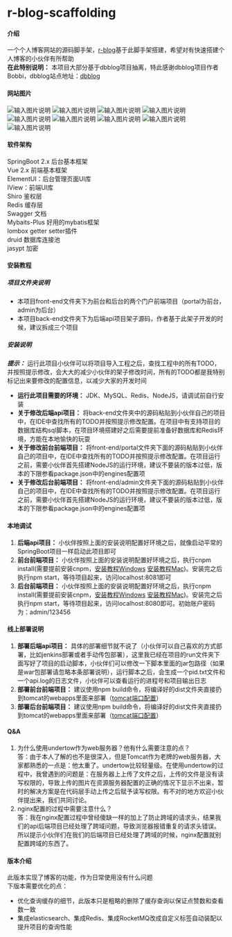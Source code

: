 # r-blog-scaffolding

#### 介绍

一个个人博客网站的源码脚手架，[r-blog](http://blog.rubinchu.com)基于此脚手架搭建，希望对有快速搭建个人博客的小伙伴有所帮助   
 **在此特别说明：** 本项目大部分基于dbblog项目抽离，特此感谢dbblog项目作者Bobbi，dbblog站点地址：[dbblog](https://github.com/llldddbbb/dbblog)

#### 网站图片
![输入图片说明](https://images.gitee.com/uploads/images/2020/0222/175734_24900975_1506368.jpeg "1582362358893.jpg")
![输入图片说明](https://images.gitee.com/uploads/images/2020/0222/175800_3fd4f32c_1506368.jpeg "1582362394781.jpg")
![输入图片说明](https://images.gitee.com/uploads/images/2020/0222/175809_1ea2dc3a_1506368.jpeg "1582365068043.jpg")
![输入图片说明](https://images.gitee.com/uploads/images/2020/0222/175818_f53019af_1506368.jpeg "1582365112871.jpg")
![输入图片说明](https://images.gitee.com/uploads/images/2020/0222/175829_3544ce7a_1506368.jpeg "1582365137632.jpg")
![输入图片说明](https://images.gitee.com/uploads/images/2020/0222/175841_b907be68_1506368.jpeg "1582365255991.jpg")
![输入图片说明](https://images.gitee.com/uploads/images/2020/0222/175850_8fa05999_1506368.jpeg "1582365306439.jpg")
![输入图片说明](https://images.gitee.com/uploads/images/2020/0222/175907_3217f04f_1506368.jpeg "1582365342694.jpg")
![输入图片说明](https://images.gitee.com/uploads/images/2020/0222/175914_1e9394f4_1506368.jpeg "1582365365623.jpg")

#### 软件架构

SpringBoot 2.x 后台基本框架  
Vue 2.x 前端基本框架  
ElementUI：后台管理页面UI库  
IView：前端UI库  
Shiro 鉴权层  
Redis 缓存层  
Swagger 文档  
Mybaits-Plus 好用的mybatis框架  
lombox getter setter插件  
druid 数据库连接池  
jasypt 加密  


#### 安装教程

##### 项目文件夹说明

* 本项目front-end文件夹下为前台和后台的两个门户前端项目（portal为前台，admin为后台） 
* 本项目back-end文件夹下为后端api项目架子源码，作者基于此架子开发的时候，建议拆成三个项目

##### 安装说明

 **_提示：_** 运行此项目小伙伴可以将项目导入工程之后，查找工程中的所有TODO，并按照提示修改，会大大的减少小伙伴的架子修改时间，所有的TODO都是我特别标记出来要修改的配置信息，以减少大家的开发时间
*  **运行此项目需要的环境：** JDK、MySQL、Redis、NodeJS，请调试前自行安装   
*  **关于修改后端api项目：** 将back-end文件夹中的源码粘贴到小伙伴自己的项目中，在IDE中查找所有的TODO并按照提示修改配置。在项目中有支持项目的数据库结构sql脚本，在项目环境搭建好之后需要提前准备好数据库和Redis环境，方能在本地愉快的玩耍 
*  **关于修改前台前端项目：** 将front-end/portal文件夹下面的源码粘贴到小伙伴自己的项目中，在IDE中查找所有的TODO并按照提示修改配置。在项目运行之前，需要小伙伴首先搭建NodeJS的运行环境，建议不要装的版本过低，版本的下限参看package.json中的engines配置项
*  **关于修改后台前端项目：** 将front-end/admin文件夹下面的源码粘贴到小伙伴自己的项目中，在IDE中查找所有的TODO并按照提示修改配置。在项目运行之前，需要小伙伴首先搭建NodeJS的运行环境，建议不要装的版本过低，版本的下限参看package.json中的engines配置项

#### 本地调试

1.   **后端api项目：** 小伙伴按照上面的安装说明配置好环境之后，就像启动平常的SpringBoot项目一样启动此项目即可
2.  **前台前端项目：** 小伙伴按照上面的安装说明配置好环境之后，执行cnpm install(需要提前安装cnpm，[安装教程Windows](https://blog.csdn.net/weixin_38806135/article/details/88305885) [安装教程Mac](https://blog.csdn.net/cency_chen/article/details/87927107))。安装完之后执行npm start，等待项目起来，访问localhost:8081即可
3.  **后台前端项目：** 小伙伴按照上面的安装说明配置好环境之后，执行cnpm install(需要提前安装cnpm，[安装教程Windows](https://blog.csdn.net/weixin_38806135/article/details/88305885) [安装教程Mac](https://blog.csdn.net/cency_chen/article/details/87927107))。安装完之后执行npm start，等待项目起来，访问localhost:8080即可。初始账户密码为：admin/123456

#### 线上部署说明

1.   **部署后端api项目：** 具体的部署细节就不说了（小伙伴可以自己喜欢的方式部署，比如jenkins部署或者手动传包部署），这里我已经在项目的run文件夹下面写好了项目的启动脚本，小伙伴们可以修改一下脚本里面的jar包路径（如果是war包部署请忽略本条部署说明），运行脚本之后，会生成一个pid.txt文件和一个api.log的日志文件，小伙伴可以查看运行的进程号和项目输出日志
2.   **部署前台前端项目：** 建议使用npm build命令，将编译好的dist文件夹直接扔到tomcat的webapps里面来部署（[tomcat端口配置](https://blog.csdn.net/mixika99/article/details/77651689)）
3.  **部署后台前端项目：** 建议使用npm build命令，将编译好的dist文件夹直接扔到tomcat的webapps里面来部署（[tomcat端口配置](https://blog.csdn.net/mixika99/article/details/77651689)）

#### Q&A

1.  为什么使用undertow作为web服务器？他有什么需要注意的点？  
答：由于本人了解的也不是很深入，但是Tomcat作为老牌的web服务器，大家都熟悉的一点是：他太重了。undertow比较轻量级。在使用undertow的过程中，我曾遇到的问题是：在服务器上上传了文件之后，上传的文件是没有读写权限的，导致上传的图片在资源服务器配置的正确的情况下显示不出来，暂时的解决方案是在代码层手动上传之后赋予读写权限。有不对的地方欢迎小伙伴提出来，我们共同讨论。
2.  nginx配置的过程中需要注意什么？  
答：我在nginx配置过程中曾经傻缺一样的加上了防止跨域的请求头，结果我们的api后端项目已经处理了跨域问题，导致浏览器报错重复的请求头错误。所以提示小伙伴们在我们的后端项目已经处理了跨域的时候，nginx配置就别配置跨域的东西了。

#### 版本介绍

此版本实现了博客的功能，作为日常使用没有什么问题   
下版本需要优化的点：
* 优化查询缓存的细节，此版本只是粗略的删除了缓存查询以保证点赞数和查看数一致
* 集成elasticsearch、集成Redis、集成RocketMQ改成自定义标签自动装配以提升项目的查询性能
